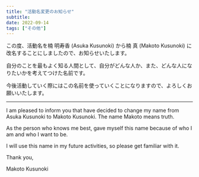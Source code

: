 ```yaml
---
title: "活動名変更のお知らせ"
subtitle: 
date: 2022-09-14
tags: ["その他"]
---
```

この度、活動名を楠 明寿香 (Asuka Kusunoki) から楠 真 (Makoto Kusunoki) に改名することにしましたので、お知らせいたします。  

自分のことを最もよく知る人間として、自分がどんな人か、また、どんな人になりたいかを考えてつけた名前です。  

今後活動していく際にはこの名前を使っていくことになりますので、よろしくお願いいたします。

---
I am pleased to inform you that have decided to change my name from Asuka Kusunoki to Makoto Kusunoki. The name Makoto means truth.  

As the person who knows me best, gave myself this name because of who I am and who I want to be.  

I will use this name in my future activities, so please get familiar with it.

Thank you,  

Makoto Kusunoki
